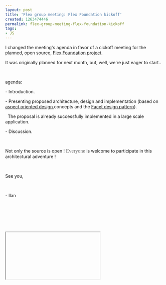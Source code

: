 ```yaml
---
layout: post
title: 'Flex group meeting: Flex Foundation kickoff'
created: 1263474446
permalink: flex-group-meeting-flex-foundation-kickoff
tags:
- JS
---
```

<p>I&nbsp;changed the meeting's agenda in favor of a cickoff meeting for the planned, open source,&nbsp;<a href="http://www.tikalk.com/flex-enterprise-foundation">Flex Foundation project</a>.</p>
<p>It was originally planned for next month, but, well, we're just eager to start..</p>
<p>&nbsp;</p>
<p>agenda:</p>
<p>- Introduction.</p>
<p>-&nbsp;Presenting proposed architecture,&nbsp;design and implementation (based on <a href="http://aosd.net/2007/program/industry/I6-AspectDesignPrinciples.pdf">aspect oriented design </a>concepts and the <a href="http://hillside.net/plop/plop2002/final/plop2002_ecrahen0_0.pdf">Facet design pattern</a>).</p>
<p>&nbsp; <span dir="ltr">The proposal is already successfully implemented in a large scale application.</span></p>
<p>- Discussion.</p>
<p>&nbsp;</p>
<p>Not only the source is open ! <span style="font-family: Tahoma; color: #666666; font-size: 12pt; mso-fareast-font-family: 'Times New Roman'; mso-ansi-language: EN-US; mso-fareast-language: EN-US; mso-bidi-language: HE">Everyone </span>is welcome to participate in this architectural adventure !</p>
<p>&nbsp;</p>
<p>See you,</p>
<p>&nbsp;</p>
<p>- Ilan</p>
<p>&nbsp;</p>
<p>&nbsp;</p>
<p>&nbsp;</p>
<p><qtlbar dir="ltr" id="qtlbar"></qtlbar><img class="qtl" title="Copy selction" alt="" src="http://www.qtl.co.il/img/copy.png" /><a title="Search With Google" target="_blank" href="http://www.google.com/search?q=ELIPS"><img class="qtl" alt="" src="http://www.google.com/favicon.ico" /></a><img class="qtl" title="Define With Urban Dictionary" alt="" src="http://www.urbandictionary.com/favicon.ico" /><img class="qtl" title="Translate With Babylon" alt="" src="http://www.babylon.com/favicon.ico" /><img class="qtl" title="Get answers with Answers.com" alt="" src="http://www.answers.com/favicon.ico" /><img class="qtl" title="Define with WordNik" alt="" src="http://www.wordnik.com/favicon.ico" /><img class="qtl" title="Translate with Morfix" alt="" src="http://www.morfix.com/favicon.ico" /><img class="qtl" title="Translate With Google" alt="" src="http://www.google.com/favicon.ico" /><iframe id="qtlframe" src=""></iframe></p>

